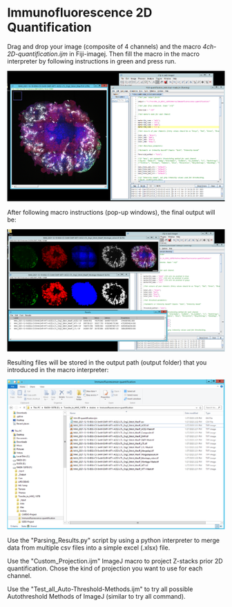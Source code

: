 # Immunofluorescence 2D Quantification

Drag and drop your image (composite of 4 channels) and the macro _4ch-2D-quantification.ijm_ in Fiji-imagej. Then fill the macro in the macro interpreter by following instructions in green and press run.

![Set-up](Input_Set-up.PNG)

After following macro instructions (pop-up windows),  the final output will be:

![Output](Output.PNG)

Resulting files will be stored in the output path (output folder) that you introduced in the macro interpreter:

![Output Files](Output_files.PNG)

Use the "Parsing_Results.py" script by using a python interpreter to merge data from multiple csv files into a simple excel (.xlsx) file.

Use the "Custom_Projection.ijm" ImageJ macro to project Z-stacks prior 2D quantification. Chose the kind of projection you want to use for each channel.

Use the "Test_all_Auto-Threshold-Methods.ijm" to try all possible Autothreshold Methods of ImageJ (similar to try all command).
